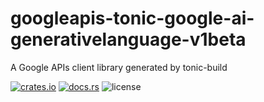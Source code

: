 # googleapis-tonic-google-ai-generativelanguage-v1beta

A Google APIs client library generated by tonic-build

[![crates.io](https://img.shields.io/crates/v/googleapis-tonic-google-ai-generativelanguage-v1beta)](https://crates.io/crates/googleapis-tonic-google-ai-generativelanguage-v1beta)
[![docs.rs](https://img.shields.io/docsrs/googleapis-tonic-google-ai-generativelanguage-v1beta)](https://docs.rs/googleapis-tonic-google-ai-generativelanguage-v1beta)
![license](https://img.shields.io/crates/l/googleapis-tonic-google-ai-generativelanguage-v1beta)
